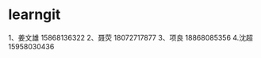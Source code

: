 ﻿# learngit
1、姜文雄			15868136322
2、聂荧                          18072717877
3、项良                         18868085356 
4.沈超				15958030436

